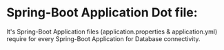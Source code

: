 # Spring-Boot Application Dot file:
It's Spring-Boot Application files (application.properties & application.yml) require for every Spring-Boot Application for Database connectivity.
